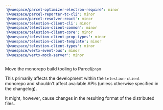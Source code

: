 ```yaml
---
'@wuespace/parcel-optimizer-electron-require': minor
'@wuespace/parcel-reporter-tc-cli': minor
'@wuespace/parcel-resolver-react': minor
'@wuespace/telestion-client-cli': minor
'@wuespace/telestion-client-common': minor
'@wuespace/telestion-client-core': minor
'@wuespace/telestion-client-prop-types': minor
'@wuespace/telestion-client-template': minor
'@wuespace/telestion-client-types': minor
'@wuespace/vertx-event-bus': minor
'@wuespace/vertx-mock-server': minor
---
```


Move the monorepo build tooling to Parcel/`pnpm`

This primarily affects the development within the `telestion-client` monorepo and shouldn't affect available APIs (unless otherwise specified in the changelog).

It might, however, cause changes in the resulting format of the distributed files.
